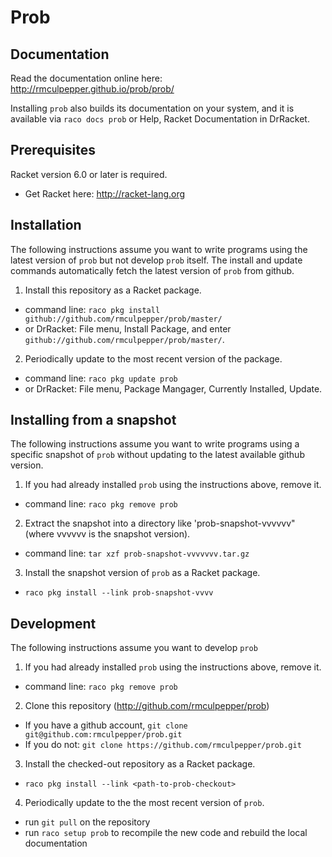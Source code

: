 # Prob


## Documentation

Read the documentation online here: http://rmculpepper.github.io/prob/prob/

Installing `prob` also builds its documentation on your system, and it is available via `raco docs prob` or Help, Racket Documentation in DrRacket.


## Prerequisites

Racket version 6.0 or later is required.

  * Get Racket here: http://racket-lang.org


## Installation

The following instructions assume you want to write programs using the latest version of `prob` but not develop `prob` itself. The install and update commands automatically fetch the latest version of `prob` from github.

1. Install this repository as a Racket package.
  * command line: `raco pkg install github://github.com/rmculpepper/prob/master/`
  * or DrRacket: File menu, Install Package, and enter `github://github.com/rmculpepper/prob/master/`.
2. Periodically update to the most recent version of the package.
  * command line: `raco pkg update prob`
  * or DrRacket: File menu, Package Mangager, Currently Installed, Update.

## Installing from a snapshot

The following instructions assume you want to write programs using a specific snapshot of `prob` without updating to the latest available github version.

1. If you had already installed `prob` using the instructions above, remove it.
  * command line: `raco pkg remove prob`
2. Extract the snapshot into a directory like 'prob-snapshot-vvvvvv" (where vvvvvv is the snapshot version).
  * command line: `tar xzf prob-snapshot-vvvvvvv.tar.gz`
3. Install the snapshot version of `prob` as a Racket package.
  * `raco pkg install --link prob-snapshot-vvvv`

## Development

The following instructions assume you want to develop `prob`

1. If you had already installed `prob` using the instructions above, remove it.
  * command line: `raco pkg remove prob`
2. Clone this repository (http://github.com/rmculpepper/prob)
  * If you have a github account, `git clone git@github.com:rmculpepper/prob.git`
  * If you do not: `git clone https://github.com/rmculpepper/prob.git`
3. Install the checked-out repository as a Racket package.
  * `raco pkg install --link <path-to-prob-checkout>`
4. Periodically update to the the most recent version of `prob`.
  * run `git pull` on the repository
  * run `raco setup prob` to recompile the new code and rebuild the local documentation
